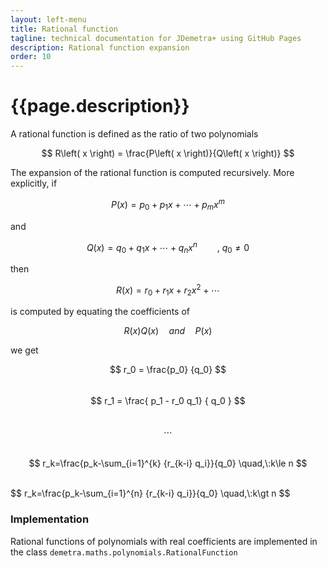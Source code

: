 ```yaml
---
layout: left-menu
title: Rational function
tagline: technical documentation for JDemetra+ using GitHub Pages
description: Rational function expansion
order: 10
---
```


# {{page.description}}

A rational function is defined as the ratio of two polynomials

$$ R\left( x \right) = \frac{P\left( x \right)}{Q\left( x \right)} $$

The expansion of the rational function is computed recursively. More explicitly, if

$$ P\left( x \right) = p_0+p_1 x +\cdots + p_m x^m$$

and

$$ Q\left( x \right) = q_0+q_1 x +\cdots + q_n x^n \qquad , \: q_0 \neq 0$$

then

$$ R\left( x \right) = r_0+r_1 x + r_2 x^2 +\cdots $$

is computed by equating the coefficients of 

$$ R\left( x \right) Q\left( x \right) \quad and \quad P\left( x \right) $$

we get

$$ r_0 = \frac{p_0} {q_0} $$
<br>
$$ r_1 = \frac{ p_1 - r_0 q_1} { q_0 } $$
<br>
$$ \cdots $$
<br>
$$ r_k=\frac{p_k-\sum_{i=1}^{k} {r_{k-i} q_i}}{q_0} \quad,\:k\le n $$

<br>
$$ r_k=\frac{p_k-\sum_{i=1}^{n} {r_{k-i} q_i}}{q_0} \quad,\:k\gt n $$

### Implementation

Rational functions of polynomials with real coefficients are implemented in the class `demetra.maths.polynomials.RationalFunction`